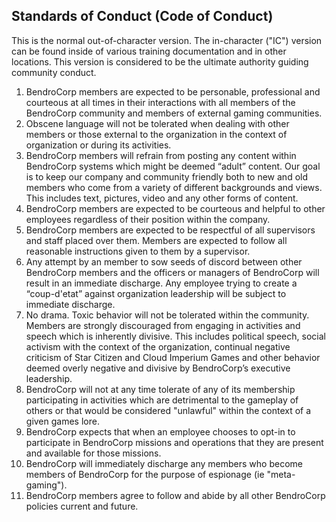 ## Standards of Conduct (Code of Conduct)
This is the normal out-of-character version. The in-character ("IC") version can be found inside of various training documentation and in other locations. This version is considered to be the ultimate authority guiding community conduct.

1. BendroCorp members are expected to be personable, professional and courteous at all times in their interactions with all members of the BendroCorp community and members of external gaming communities. 
2. Obscene language will not be tolerated when dealing with other members or those external to the organization in the context of organization or during its activities.
3. BendroCorp members will refrain from posting any content within BendroCorp systems which might be deemed “adult” content. Our goal is to keep our company and community friendly both to new and old members who come from a variety of different backgrounds and views. This includes text, pictures, video and any other forms of content.
4. BendroCorp members are expected to be courteous and helpful to other employees regardless of their position within the company.
5. BendroCorp members are expected to be respectful of all supervisors and staff placed over them. Members are expected to follow all reasonable instructions given to them by a supervisor. 
6. Any attempt by an member to sow seeds of discord between other BendroCorp members and the officers or managers of BendroCorp will result in an immediate discharge. Any employee trying to create a “coup-d'etat” against organization leadership will be subject to immediate discharge.
7. No drama. Toxic behavior will not be tolerated within the community. Members are strongly discouraged from engaging in activities and speech which is inherently divisive. This includes political speech, social activism with the context of the organization, continual negative criticism of Star Citizen and Cloud Imperium Games and other behavior deemed overly negative and divisive by BendroCorp’s executive leadership.
8. BendroCorp will not at any time tolerate of any of its membership participating in activities which are detrimental to the gameplay of others or that would be considered "unlawful" within the context of a given games lore.
9. BendroCorp expects that when an employee chooses to opt-in to participate in BendroCorp missions and operations that they are present and available for those missions.
10. BendroCorp will immediately discharge any members who become members of BendroCorp for the purpose of espionage (ie "meta-gaming").
11. BendroCorp members agree to follow and abide by all other BendroCorp policies current and future.
